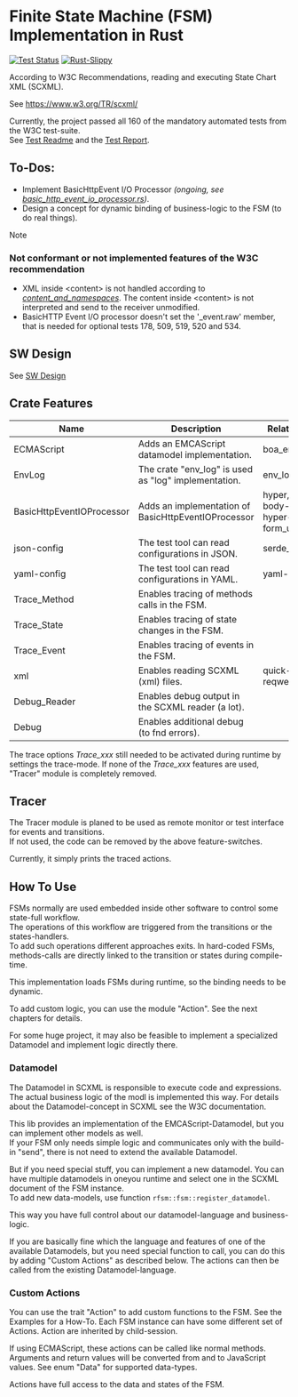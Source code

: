 # Finite State Machine (FSM) Implementation in Rust

[![Test Status](https://github.com/BWeng20/rFSM/actions/workflows/rust.yml/badge.svg)](https://github.com/BWeng20/rFSM/actions/workflows/rust.yml) [![Rust-Slippy](https://github.com/BWeng20/rFSM/actions/workflows/rust-clippy.yml/badge.svg)](https://github.com/BWeng20/rFSM/actions/workflows/rust-clippy.yml)

According to W3C Recommendations, reading and executing State Chart XML (SCXML).

See https://www.w3.org/TR/scxml/

Currently, the project passed all 160 of the mandatory automated tests from the W3C test-suite.<br/>
See [Test Readme](test/w3c/README.md) and the [Test Report](test/w3c/REPORT.MD).

## To-Dos:

+ Implement BasicHttpEvent I/O Processor _(ongoing, see [basic_http_event_io_processor.rs](src/basic_http_event_io_processor.rs))_.
+ Design a concept for dynamic binding of business-logic to the FSM (to do real things). 


> [!NOTE]
> ### Not conformant or not implemented features of the W3C recommendation
> 
> + XML inside &lt;content> is not handled according to _[content_and_namespaces](doc/W3C_SCXML_2024_07_13/index.html#content_and_namespaces)_. The content inside &lt;content> is not
>  interpreted and send to the receiver unmodified.
> + BasicHTTP Event I/O processor doesn't set the '_event.raw' member, that is needed for optional 
>   tests 178, 509, 519, 520 and 534.

## SW Design

See [SW Design](SW_Design.md)

## Crate Features

| Name                      | Description                                          | Related crates                                            |
|---------------------------|------------------------------------------------------|-----------------------------------------------------------|
| ECMAScript                | Adds an EMCAScript datamodel implementation.         | boa_engine                                                |
| EnvLog                    | The crate "env_log" is used as "log" implementation. | env_log                                                   |
| BasicHttpEventIOProcessor | Adds an implementation of BasicHttpEventIOProcessor  | hyper, http-body-util, hyper-util, tokio, form_urlencoded |
| json-config               | The test tool can read configurations in JSON.       | serde_json                                                |
| yaml-config               | The test tool can read configurations in YAML.       | yaml-rust                                                 |
| Trace_Method              | Enables tracing of methods calls in the FSM.         |                                                           |
| Trace_State               | Enables tracing of state changes in the FSM.         |                                                           |
| Trace_Event               | Enables tracing of events in the FSM.                |                                                           |
| xml                       | Enables reading SCXML (xml) files.                   | quick-xml, reqwest                                        |
| Debug_Reader              | Enables debug output in the SCXML reader (a lot).    |                                                           |
| Debug                     | Enables additional debug (to fnd errors).            |                                                           |

The trace options <i>Trace_xxx</i> still needed to be activated during runtime by settings the trace-mode.
If none of the <i>Trace_xxx</i> features are used, "Tracer" module is completely removed.

## Tracer

The Tracer module is planed to be used as remote monitor or test interface for events and transitions.<br/>
If not used, the code can be removed by the above feature-switches.

Currently, it simply prints the traced actions. 

## How To Use

FSMs normally are used embedded inside other software to control some state-full workflow.<br/> 
The operations of this workflow are triggered from the transitions or the states-handlers.  
To add such operations different approaches exits. In hard-coded FSMs, methods-calls are directly
linked to the transition or states during compile-time.<br/>

This implementation loads FSMs during runtime, so the binding needs to be dynamic.<br/> 

To add custom logic, you can use the module "Action". See the next chapters for details.<br/>

For some huge project, it may also be feasible to implement a specialized Datamodel and implement logic directly there.<br/>


### Datamodel

The Datamodel in SCXML is responsible to execute code and expressions. The actual business logic of the modl is implemented this way. 
For details about the Datamodel-concept in SCXML see the W3C documentation.<br/>

This lib provides an implementation of the EMCAScript-Datamodel, but you can implement other models as well.<br/>
If your FSM only needs simple logic and communicates only with the build-in "send", there is not need to extend the available Datamodel.

But if you need special stuff, you can implement a new datamodel. You can have multiple datamodels in oneyou runtime and select one in the SCXML document of the FSM instance.<br/>
To add new data-models, use function `rfsm::fsm::register_datamodel`.

This way you have full control about our datamodel-language and business-logic.

If you are basically fine which the language and features of one of the available Datamodels, but you need special function to call, you can do this by adding "Custom Actions" as described below. 
The actions can then be called from the existing Datamodel-language.


### Custom Actions

You can use the trait "Action" to add custom functions to the FSM. See the Examples for a How-To.
Each FSM instance can have some different set of Actions. Action are inherited by child-session.

If using ECMAScript, these actions can be called like normal methods. Arguments and return values will be converted 
from and to JavaScript values. See enum "Data" for supported data-types.

Actions have full access to the data and states of the FSM.
